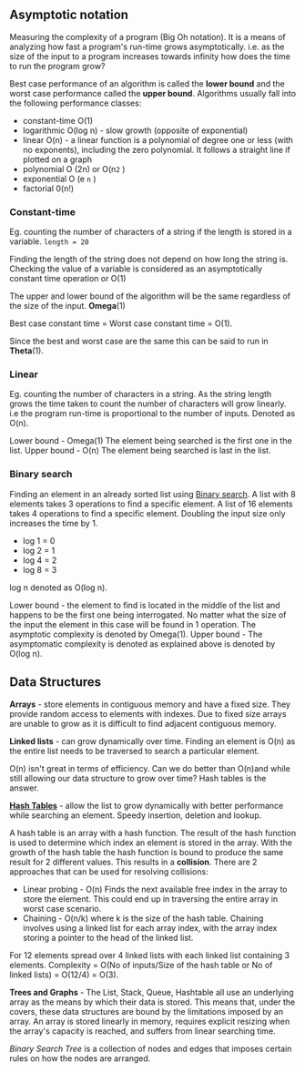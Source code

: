 ## Asymptotic notation

Measuring the complexity of a program (Big Oh notation). It is a means of analyzing how fast a program's run-time grows asymptotically. i.e. as the size of the input to a program increases towards infinity how does the time to run the program grow?

Best case performance of an algorithm is called the **lower bound** and the worst case performance called the **upper bound**. Algorithms usually fall into the following performance classes:

* constant-time O(1)
* logarithmic O(log n) - slow growth (opposite of exponential)
* linear O(n) - a linear function is a polynomial of degree one or less (with no exponents), including the zero polynomial. It follows a straight line if plotted on a graph
* polynomial O (2n) or O(n`2` )
* exponential O (e `n` )
* factorial 0(n!)

### Constant-time

Eg. counting the number of characters of a string if the length is stored in a variable. `length = 20`

Finding the length of the string does not depend on how long the string is. Checking the value of a variable is considered as an asymptotically constant time operation or O(1)

The upper and lower bound of the algorithm will be the same regardless of the size of the input. **Omega**(1)

Best case constant time =  Worst case constant time = O(1).

Since the best and worst case are the same this can be said to run in **Theta**(1).


### Linear
Eg. counting  the number of characters in a string. As the string length grows the time taken to count the number of characters will grow linearly. i.e the program run-time is proportional to the number of inputs. Denoted as O(n).

Lower bound - Omega(1) The element being searched is the first one in the list. Upper bound - O(n) The element being searched is last in the list.


### Binary search

Finding an element in an already sorted list using [Binary search](https://en.wikipedia.org/wiki/Binary_search_algorithm). A list with 8 elements takes 3 operations to find a specific element.
A list of 16 elements takes 4 operations to find a specific element. Doubling the input size only increases the time by 1.

* log 1 = 0
* log 2 = 1
* log 4 = 2
* log 8 = 3

log n denoted as O(log n).

Lower bound - the element to find is located in the middle of the list and happens to be the first one being interrogated. No matter what the size of the input the element in this case will be found in 1 operation. The asymptotic complexity is denoted by Omega(1).
Upper bound - The asymptomatic complexity is denoted as explained above is denoted by O(log n).

## Data Structures

**Arrays** - store elements in contiguous memory and have a fixed size. They provide random access to elements with indexes. Due to fixed size arrays are unable to grow as it is difficult to find adjacent contiguous memory.

**Linked lists** - can grow dynamically over time. Finding an element is O(n) as the entire list needs to be traversed to search a particular element.

O(n) isn't great in terms of efficiency. Can we do better than O(n)and while still allowing our data structure to grow over time? Hash tables is the answer.

**[Hash Tables](https://www.youtube.com/watch?v=tjtFkT97Xmc&ebc=ANyPxKoC9kkoTtcCSl4Kf133win8mxqWdnEZ_yfeH6tf1kE1htRp-aGiyYd7l0gGmPz93k5wIWRLKqUI6mWME8A6uVX224w9ng)** - allow the list to grow dynamically with better performance while searching an element. Speedy insertion, deletion and lookup.

A hash table is an array with a hash function. The result of the hash function is used to determine which index an element is stored in the array. With the growth of the hash table the hash function is bound to produce the same result for 2 different values. This results in a **collision**. There are 2 approaches that can be used for resolving collisions:

* Linear probing - O(n) Finds the next available free index in the array to store the element. This could end up in traversing the entire array in worst case scenario.
* Chaining - O(n/k) where k is the size of the hash table. Chaining involves using a linked list for each array index, with the array index storing a pointer to the head of the linked list.

For 12 elements spread over 4 linked lists with each linked list containing 3 elements. Complexity = O(No of inputs/Size of the hash table or No of linked lists) = O(12/4) = O(3).

**Trees and Graphs** - The List, Stack, Queue, Hashtable all use an underlying array as the means by which their data is stored. This means that, under the covers, these data structures are bound by the limitations imposed by an array. An array is stored linearly in memory, requires explicit resizing when the array's capacity is reached, and suffers from linear searching time.

*Binary Search Tree* is a collection of nodes and edges that imposes certain rules on how the nodes are arranged.